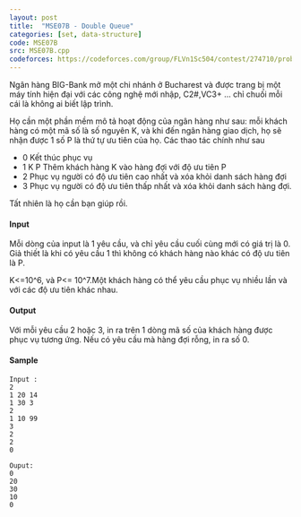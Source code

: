 ```yaml
---
layout: post
title:  "MSE07B - Double Queue"
categories: [set, data-structure]
code: MSE07B
src: MSE07B.cpp
codeforces: https://codeforces.com/group/FLVn1Sc504/contest/274710/problem/Z
---
```




  







Ngân hàng BIG-Bank mở một chi nhánh ở Bucharest và được trang bị một máy tính hiện đại với các công nghệ mới nhập, C2#,VC3+ ... chỉ chuối mỗi cái là không ai biết lập trình.

Họ cần một phần mềm mô tả hoạt động của ngân hàng như sau: mỗi khách hàng có một mã số là số nguyên K, và khi đến ngân hàng giao dịch, họ sẽ nhận được 1 số P là thứ tự ưu tiên của họ. Các thao tác chính như sau

+ 0 Kết thúc phục vụ
+ 1 K P Thêm khách hàng K vào hàng đợi với độ ưu tiên P
+ 2 Phục vụ người có độ ưu tiên cao nhất và xóa khỏi danh sách hàng đợi
+ 3 Phục vụ người có độ ưu tiên thấp nhất và xóa khỏi danh sách hàng đợi.

Tất nhiên là họ cần bạn giúp rồi.

#### Input

Mỗi dòng của input là 1 yêu cầu, và chỉ yêu cầu cuối cùng mới có giá trị là 0. Giả thiết là khi có yêu cầu 1 thì không có khách hàng nào khác có độ ưu tiên là P.

K<=10^6, và P<= 10^7.Một khách hàng có thể yêu cầu phục vụ nhiều lần và với các độ ưu tiên khác nhau.

#### Output

Với mỗi yêu cầu 2 hoặc 3, in ra trên 1 dòng mã số của khách hàng được phục vụ tương ứng. Nếu có yêu cầu mà hàng đợi rỗng, in ra số 0.

#### Sample

```
Input :
2 
1 20 14 
1 30 3 
2 
1 10 99 
3 
2 
2 
0 

Ouput: 
0 
20 
30 
10 
0 
```

<!--more-->

